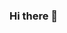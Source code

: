### Hi there 👋

<!--
**LuisAngelrtz/LuisAngelrtz** is a ✨ _special_ ✨ repository because its `README.md` (this file) appears on your GitHub profile.

Here are some ideas to get you started:

- 🌱 Actualmente estoy aprendiendo programacion.
- 👯 la programacion me esta agradando.
- 🤔 estudiante.
- 😎 Me gustan los videojuegos
